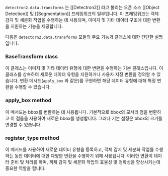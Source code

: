 `detectron2.data.transforms` 는 [[Detectron2]] 라고 불리는 오픈 소스 [[Object Detection]] 및 [[Segmentation]] 프레임워크의 일부입니다. 이 프레임워크는 객체 감지 및 세분화 작업을 수행하는 데 사용되며, 이미지 및 기타 데이터 구조에 대한 변환을 지원하는 기능을 제공합니다.

다음은 `detectorn2.data.transforms` 모듈의 주요 기능과 클래스에 대한 간단한 설명입니다.

### BaseTransform class
이 클래스는 이미지 및 기타 데이터 유형에 대한 변환을 수행하는 기본 클래스입니다. 이 클래스를 상속하여 새로운 데이터 유형을 지원하거나 사용자 지정 변환을 정의할 수 있습니다. 변환 메서드(`apply_box` 와 같은)를 구현하면 해당 데이터 유형에 대해 특정 변환을 수행할 수 있습니다.

### apply_box method
이 메서드는 bbox를 변환하는 데 사용됩니다. 기본적으로 bbox의 모서리 점을 변환하고 이 점들을 사용하여 새로운 bbox를 생성합니다. 그러나 기본 설정은 bbox의 크기를 변경할 수 있습니다.

### register_type method
이 메서드를 사용하여 새로운 데이터 유형을 등록하고, 객체 감지 및 세분화 작업를 수행하는 동안 데이터에 대한 다양한 변환을 수행하기 위해 사용됩니다. 이러한 변환이 데이터 준비 및 처리를 하며, 객체 감지 및 세분화 작업의 효율성 및 정확성을 향상시키는데 중요한 역할을 합니다.

